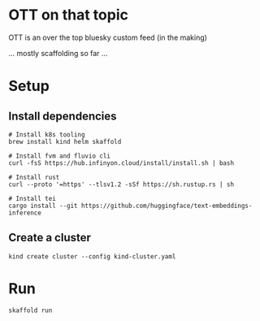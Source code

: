 # OTT on that topic

OTT is an over the top bluesky custom feed (in the making)

... mostly scaffolding so far ...

# Setup

## Install dependencies

```shell
# Install k8s tooling
brew install kind helm skaffold

# Install fvm and fluvio cli
curl -fsS https://hub.infinyon.cloud/install/install.sh | bash

# Install rust
curl --proto '=https' --tlsv1.2 -sSf https://sh.rustup.rs | sh

# Install tei
cargo install --git https://github.com/huggingface/text-embeddings-inference

```

## Create a cluster

```shell
kind create cluster --config kind-cluster.yaml
```

# Run

```shell
skaffold run
```
